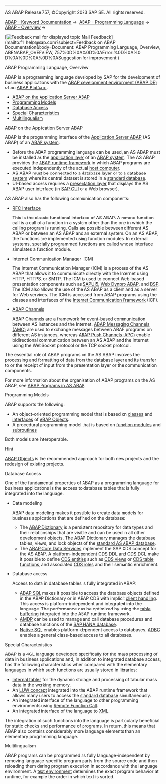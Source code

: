   

* * *

AS ABAP Release 757, ©Copyright 2023 SAP SE. All rights reserved.

[ABAP - Keyword Documentation](javascript:call_link\('abenabap.htm'\)) →  [ABAP - Programming Language](javascript:call_link\('abenabap_reference.htm'\)) →  [ABAP - Overview](javascript:call_link\('abenabap_oview.htm'\)) → 

 [![](Mail.gif?object=Mail.gif&sap-language=EN "Feedback mail for displayed topic") Mail Feedback](mailto:f1_help@sap.com?subject=Feedback on ABAP Documentation&body=Document: ABAP Programming Language, Overview, ABENABAP_OVERVIEW, 757%0D%0A%0D%0AError:%0D%0A%0
D%0A%0D%0A%0D%0ASuggestion for improvement:)

ABAP Programming Language, Overview

ABAP is a programming language developed by SAP for the development of business applications with the [ABAP development environment (ABAP DE)](javascript:call_link\('abenabap_dev_envir_glosry.htm'\) "Glossary Entry") of an [ABAP Platform](javascript:call_link\('abenabap_platform_glosry.htm'\) "Glossary Entry").

-   [ABAP on the Application Server ABAP](#@@ITOC@@ABENABAP_OVERVIEW_1)
-   [Programming Models](#@@ITOC@@ABENABAP_OVERVIEW_2)
-   [Database Access](#@@ITOC@@ABENABAP_OVERVIEW_3)
-   [Special Characteristics](#@@ITOC@@ABENABAP_OVERVIEW_4)
-   [Multilingualism](#@@ITOC@@ABENABAP_OVERVIEW_5)

ABAP on the Application Server ABAP   

ABAP is the programming interface of the [Application Server ABAP](javascript:call_link\('abenas_abap_glosry.htm'\) "Glossary Entry") (AS ABAP) of an [ABAP system](javascript:call_link\('abenabap_system_glosry.htm'\) "Glossary Entry").

-   Before the ABAP programming language can be used, an AS ABAP must be installed as the [application layer](javascript:call_link\('abenapplication_layer_glosry.htm'\) "Glossary Entry") of an [ABAP system](javascript:call_link\('abenabap_system_glosry.htm'\) "Glossary Entry"). The AS ABAP provides the [ABAP runtime framework](javascript:call_link\('abenabap_runtime_frmwk_glosry.htm'\) "Glossary Entry") in which ABAP programs are executed independently of the actual [host computer](javascript:call_link\('abenhost_computer_glosry.htm'\) "Glossary Entry").
-   AS ABAP must be connected to a [database layer](javascript:call_link\('abendatabase_layer_glosry.htm'\) "Glossary Entry") or to a [database system](javascript:call_link\('abendatabase_system_glosry.htm'\) "Glossary Entry") where its central dataset is stored in a [standard database](javascript:call_link\('abenstandard_db_glosry.htm'\) "Glossary Entry").
-   UI-based access requires a [presentation layer](javascript:call_link\('abenpresentation_layer_glosry.htm'\) "Glossary Entry") that displays the AS ABAP user interface (in [SAP GUI](javascript:call_link\('abensap_gui_glosry.htm'\) "Glossary Entry") or a Web browser).

AS ABAP also has the following communication components:

-   [RFC Interface](javascript:call_link\('abenrfc_interface_glosry.htm'\) "Glossary Entry")
    
    This is the classic functional interface of AS ABAP. A remote function call is a call of a function in a system other than the one in which the calling program is running. Calls are possible between different AS ABAP or between an AS ABAP and an external system. On an AS ABAP, the functions are implemented using function modules. In external systems, specially programmed functions are called whose interface simulates a function module.
    
-   [Internet Communication Manager (ICM)](javascript:call_link\('abeninternet_con_man_glosry.htm'\) "Glossary Entry")
    
    The Internet Communication Manager (ICM) is a process of the AS ABAP that allows it to communicate directly with the Internet using HTTP, HTTPS, or SMTP. The ICM is used to connect Web-based presentation components such as [SAPUI5](javascript:call_link\('abensapui5_glosry.htm'\) "Glossary Entry"), [Web Dynpro ABAP](javascript:call_link\('abenweb_dynpro_glosry.htm'\) "Glossary Entry"), and [BSP](javascript:call_link\('abenbsp_glosry.htm'\) "Glossary Entry"). The ICM also allows the use of the AS ABAP as a client and as a server for Web services. The ICM is accessed from ABAP programs using the classes and interfaces of the [Internet Communication Framework](javascript:call_link\('abeninternet_con_fra_glosry.htm'\) "Glossary Entry") (ICF).
    
-   [ABAP Channels](javascript:call_link\('abenabap_channel_glosry.htm'\) "Glossary Entry")
    
    ABAP Channels are a framework for event-based communication between AS instances and the Internet. [ABAP Messaging Channels (AMC)](javascript:call_link\('abenabap_messaging_channels_glosry.htm'\) "Glossary Entry") are used to exchange messages between ABAP programs on different AS instances, whereas [ABAP Push Channels (APC)](javascript:call_link\('abenabap_push_channels_glosry.htm'\) "Glossary Entry") enable bidirectional communication between an AS ABAP and the Internet using the WebSocket protocol or the TCP socket protocol.
    

The essential role of ABAP programs on the AS ABAP involves the processing and formatting of data from the database layer and its transfer to or the receipt of input from the presentation layer or the communication components.

For more information about the organization of ABAP programs on the AS ABAP, see [ABAP Programs in AS ABAP](javascript:call_link\('abenorganization_of_modules.htm'\)).

Programming Models   

ABAP supports the following:

-   An object-oriented programming model that is based on [classes](javascript:call_link\('abenclass_glosry.htm'\) "Glossary Entry") and [interfaces](javascript:call_link\('abenoo_intf_glosry.htm'\) "Glossary Entry") of [ABAP Objects](javascript:call_link\('abenabap_objects_glosry.htm'\) "Glossary Entry").
-   A procedural programming model that is based on [function modules](javascript:call_link\('abenfunction_module_glosry.htm'\) "Glossary Entry") and [subroutines](javascript:call_link\('abensubroutine_glosry.htm'\) "Glossary Entry")

Both models are interoperable.

Hint

[ABAP Objects](javascript:call_link\('abenabap_objects_oview.htm'\)) is the recommended approach for both new projects and the redesign of existing projects.

Database Access   

One of the fundamental properties of ABAP as a programming language for business applications is the access to database tables that is fully integrated into the language.

-   Data modeling
    
    ABAP data modeling makes it possible to create data models for business applications that are defined on the database:
    
    -   The [ABAP Dictionary](javascript:call_link\('abenabap_dictionary_glosry.htm'\) "Glossary Entry") is a persistent repository for data types and their relationships that are visible and can be used in all other development objects. The ABAP Dictionary manages the database tables, views, and lock objects of the [standard AS ABAP database](javascript:call_link\('abenstandard_db_glosry.htm'\) "Glossary Entry").
    -   The [ABAP Core Data Services](javascript:call_link\('abenabap_core_data_services_glosry.htm'\) "Glossary Entry") implement the SAP CDS concept for the AS ABAP. A platform-independent [CDS DDL](javascript:call_link\('abencds_ddl_glosry.htm'\) "Glossary Entry") and [CDS DCL](javascript:call_link\('abencds_dcl_glosry.htm'\) "Glossary Entry") make it possible to define [CDS entities](javascript:call_link\('abencds_entity_glosry.htm'\) "Glossary Entry") such as [CDS views](javascript:call_link\('abencds_view_glosry.htm'\) "Glossary Entry") or [CDS table functions](javascript:call_link\('abencds_table_function_glosry.htm'\) "Glossary Entry"), and associated [CDS roles](javascript:call_link\('abencds_role_glosry.htm'\) "Glossary Entry") and their semantic enrichment.
-   Database access
    
    Access to data in database tables is fully integrated in ABAP:
    
    -   [ABAP SQL](javascript:call_link\('abenabap_sql_glosry.htm'\) "Glossary Entry") makes it possible to access the database objects defined in the ABAP Dictionary or in ABAP CDS with implicit [client handling](javascript:call_link\('abenclient_handling_glosry.htm'\) "Glossary Entry"). This access is platform-independent and integrated into the language. The performance can be optimized by using the [table buffering](javascript:call_link\('abentable_buffering_glosry.htm'\) "Glossary Entry") integrated into the ABAP runtime framework.
    -   [AMDP](javascript:call_link\('abenamdp_glosry.htm'\) "Glossary Entry") can be used to manage and call database procedures and database functions of the [SAP HANA database](javascript:call_link\('abenhana_database_glosry.htm'\) "Glossary Entry").
    -   [Native SQL](javascript:call_link\('abennative_sql_glosry.htm'\) "Glossary Entry") enables platform-dependent access to databases. [ADBC](javascript:call_link\('abenadbc_glosry.htm'\) "Glossary Entry") enables a general class-based access to all databases.

Special Characteristics   

ABAP is a 4GL language developed specifically for the mass processing of data in business applications and, in addition to integrated database access, has the following characteristics when compared with the elementary languages in which such functions are usually stored in libraries:

-   [Internal tables](javascript:call_link\('abeninternal_table_glosry.htm'\) "Glossary Entry") for the dynamic storage and processing of tabular mass data in the working memory.
-   An [LUW concept](javascript:call_link\('abenluw_glosry.htm'\) "Glossary Entry") integrated into the ABAP runtime framework that allows many users to access the [standard database](javascript:call_link\('abenstandard_db_glosry.htm'\) "Glossary Entry") simultaneously.
-   An integrated interface of the language to other programming environments using [Remote Function Call](javascript:call_link\('abenremote_function_call_glosry.htm'\) "Glossary Entry").
-   An integrated interface of the language to [XML](javascript:call_link\('abenxml_glosry.htm'\) "Glossary Entry").

The integration of such functions into the language is particularly beneficial for static checks and performance of programs. In return, this means that ABAP also contains considerably more language elements than an elementary programming language.

Multilingualism   

ABAP programs can be programmed as fully language-independent by removing language-specific program parts from the source code and then reloading them during program execution in accordance with the language environment. A [text environment](javascript:call_link\('abentext_environment_glosry.htm'\) "Glossary Entry") determines the exact program behavior at runtime, for example the order in which text is sorted.